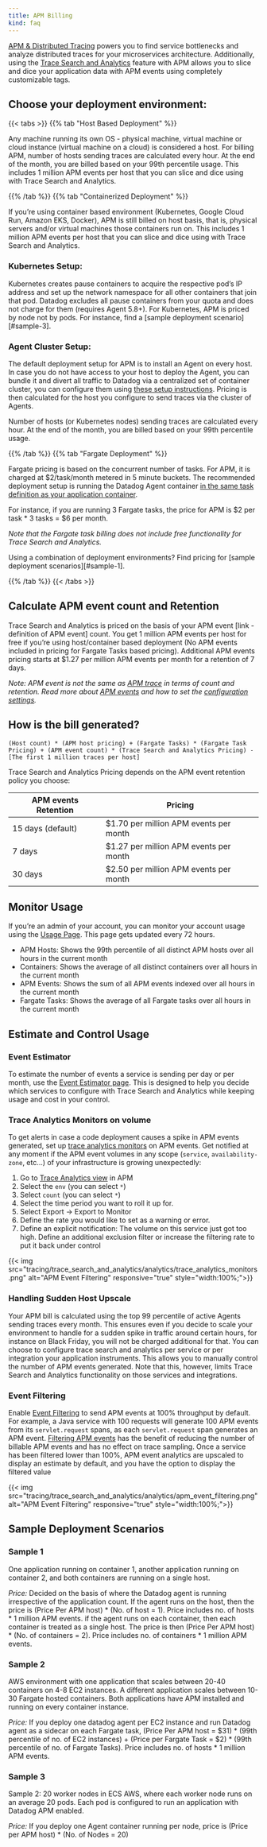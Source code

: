 ```yaml
---
title: APM Billing
kind: faq
---
```




[APM & Distributed Tracing][1] powers you to find service bottlenecks and analyze distributed traces for your microservices architecture. Additionally, using the [Trace Search and Analytics][2] feature with APM allows you to slice and dice your application data with APM events using completely customizable tags.


## Choose your deployment environment:

{{< tabs >}}
{{% tab "Host Based Deployment" %}}

Any machine running its own OS - physical machine, virtual machine or cloud instance (virtual machine on a cloud) is considered a host. For billing APM, number of hosts sending traces are calculated every hour. At the end of the month, you are billed based on your 99th percentile usage. This includes 1 million APM events per host that you can slice and dice using with Trace Search and Analytics.

{{% /tab %}}
{{% tab "Containerized Deployment" %}}

If you’re using container based environment (Kubernetes, Google Cloud Run, Amazon EKS, Docker), APM is still billed on host basis, that is, physical servers and/or virtual machines those containers run on. This includes 1 million APM events per host that you can slice and dice using with Trace Search and Analytics.

### Kubernetes Setup:

Kubernetes creates pause containers to acquire the respective pod’s IP address and set up the network namespace for all other containers that join that pod. Datadog excludes all pause containers from your quota and does not charge for them (requires Agent 5.8+). For Kubernetes, APM is priced by node not by pods. For instance, find a [sample deployment scenario][#sample-3].

### Agent Cluster Setup:

The default deployment setup for APM is to install an Agent on every host. In case you do not have access to your host to deploy the Agent, you can bundle it and divert all traffic to Datadog via a centralized set of container cluster, you can configure them using [these setup instructions][1]. Pricing is then calculated for the host you configure to send traces via the cluster of Agents.

Number of hosts (or Kubernetes nodes) sending traces are calculated every hour.  At the end of the month, you are billed based on your 99th percentile usage.


[1]: /tracing/send_traces/#containers
{{% /tab %}}
{{% tab "Fargate Deployment" %}}

Fargate pricing is based on the concurrent number of tasks. For APM, it is charged at $2/task/month metered in 5 minute buckets. The recommended deployment setup is running the Datadog Agent container [in the same task definition as your application container][1].

For instance, if you are running 3 Fargate tasks, the price for APM is $2 per task * 3 tasks = $6 per month.

*Note that the Fargate task billing does not include free functionality for Trace Search and Analytics.*

Using a combination of deployment environments? Find pricing for [sample deployment scenarios][#sample-1].


[1]: /integrations/ecs_fargate/#trace-collection
{{% /tab %}}
{{< /tabs >}}

## Calculate APM event count and Retention

Trace Search and Analytics is priced on the basis of your APM event [link - definition of APM event] count. You get 1 million APM events per host for free if you’re using host/container based deployment (No APM events included in pricing for Fargate Tasks based pricing). Additional APM events pricing starts at $1.27 per million APM events per month for a retention of 7 days. 

*Note: APM event is not the same as [APM trace][3] in terms of count and retention. Read more about [APM events][4] and how to set the [configuration settings][5].*


## How is the bill generated?

`(Host count) * (APM host pricing) + (Fargate Tasks) * (Fargate Task Pricing) + (APM event count) * (Trace Search and Analytics Pricing) - [The first 1 million traces per host]`

Trace Search and Analytics Pricing depends on the APM event retention policy you choose:

| APM events Retention               | Pricing             |
|-----------------------|-------------------------|
| 15 days (default)               | $1.70 per million APM events per month                                                       |
| 7 days              | $1.27 per million APM events per month   |
| 30 days                 | $2.50 per million APM events per month                                                        |


## Monitor Usage

If you’re an admin of your account, you can monitor your account usage using the [Usage Page][6]. This page gets updated every 72 hours. 

* APM Hosts: Shows the 99th percentile of all distinct APM hosts over all hours in the current month
* Containers: Shows the average of all distinct containers over all hours in the current month
* APM Events: Shows the sum of all APM events indexed over all hours in the current month
* Fargate Tasks: Shows the average of all Fargate tasks over all hours in the current month


## Estimate and Control Usage

### Event Estimator

To estimate the number of events a service is sending per day or per month, use the [Event Estimator page][7]. This is designed to help you decide which services to configure with Trace Search and Analytics while keeping usage and cost in your control.

### Trace Analytics Monitors on volume

To get alerts in case a code deployment causes a spike in APM events generated, set up [trace analytics monitors][8] on APM events. Get notified at any moment if the APM event volumes in any scope (`service`, `availability-zone`, etc…) of your infrastructure is growing unexpectedly:

1. Go to [Trace Analytics view][9] in APM
2. Select the `env` (you can select `*`)
3. Select `count` (you can select `*`)
4. Select the time period you want to roll it up for.
5. Select Export -> Export to Monitor
6. Define the rate you would like to set as a warning or error.
7. Define an explicit notification: The volume on this service just got too high. Define an additional exclusion filter or increase the filtering rate to put it back under control

{{< img src="tracing/trace_search_and_analytics/analytics/trace_analytics_monitors.png" alt="APM Event Filtering" responsive="true" style="width:100%;">}}

### Handling Sudden Host Upscale

Your APM bill is calculated using the top 99 percentile of active Agents sending traces every month. This ensures even if you decide to scale your environment to handle for a sudden spike in traffic around certain hours, for instance on Black Friday, you will not be charged additional for that.
You can choose to configure trace search and analytics per service or per integration your application instruments. This allows you to manually control the number of APM events generated. Note that this, however, limits Trace Search and Analytics functionality on those services and integrations.

### Event Filtering

Enable [Event Filtering][10] to send APM events at 100% throughput by default. For example, a Java service with 100 requests will generate 100 APM events from its `servlet.request` spans, as each `servlet.request` span generates an APM event. [Filtering APM events][11] has the benefit of reducing the number of billable APM events and has no effect on trace sampling. Once a service has been filtered lower than 100%, APM event analytics are upscaled to display an estimate by default, and you have the option to display the filtered value

{{< img src="tracing/trace_search_and_analytics/analytics/apm_event_filtering.png" alt="APM Event Filtering" responsive="true" style="width:100%;">}}

## Sample Deployment Scenarios

### Sample 1

One application running on container 1, another application running on container 2, and both containers are running on a single host. 

*Price:* Decided on the basis of where the Datadog agent is running irrespective of the application count. 
If the agent runs on the host, then the price is (Price Per APM host) * (No. of host = 1). Price includes no. of hosts * 1 million APM events. 
if the agent runs on each container, then each container is treated as a single host. The price is then (Price Per APM host) * (No. of containers = 2). Price includes no. of containers * 1 million APM events.


### Sample 2
AWS environment with one application that scales between 20-40 containers on 4-8 EC2 instances. A different application scales between 10-30 Fargate hosted containers. Both applications have APM installed and running on every container instance. 

*Price:* If you deploy one datadog agent per EC2 instance and run Datadog agent as a sidecar on each Fargate task, 
(Price Per APM host = $31) * (99th percentile of no. of EC2 instances) + (Price per Fargate Task = $2) * (99th percentile of no. of Fargate Tasks). Price includes no. of hosts * 1 million APM events.


### Sample 3
Sample 2: 20 worker nodes in ECS AWS, where each worker node runs on an average 20 pods. Each pod is configured to run an application with Datadog APM enabled.

*Price:* If you deploy one Agent container running per node, price is (Price per APM host) * (No. of Nodes = 20)


[1]: /tracing
[2]: /tracing/trace_search_and_analytics
[3]: /tracing/visualization/#trace
[4]: /tracing/visualization/#apm-event
[5]: /tracing/trace_search_and_analytics/?tab=java#configure-additional-services-optional
[6]: https://app.datadoghq.com/account/usage
[7]: https://app.datadoghq.com/apm/docs/trace-search?env=datadoghq.com
[8]: /monitors/monitor_types/trace_analytics
[9]: https://app.datadoghq.com/apm/search/analytics
[10]: https://app.datadoghq.com/apm/docs/trace-search?env=datadoghq.com
[11]: https://app.datadoghq.com/apm/settings?env=datadoghq.com&activeTab=0
